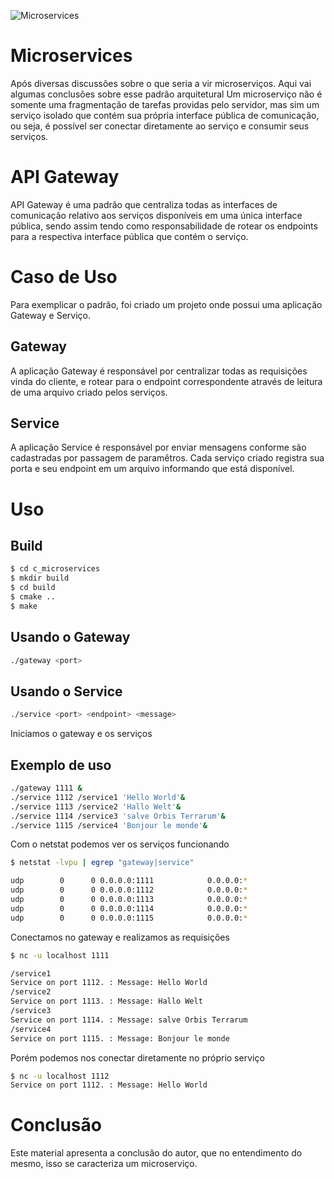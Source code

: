 ![Microservices](https://www.xenonstack.com/images/insights/xenonstack-what-are-microservices.png)

# Microservices
Após diversas discussões sobre o que seria a vir microserviços. Aqui vai algumas conclusões sobre esse
padrão arquitetural
Um microserviço não é somente uma fragmentação de tarefas providas pelo servidor, mas sim um serviço isolado
que contém sua própria interface pública de comunicação, ou seja, é possível ser conectar diretamente ao 
serviço e consumir seus serviços.

# API Gateway

API Gateway é uma padrão que centraliza todas as interfaces de comunicação relativo aos serviços
disponíveis em uma única interface pública, sendo assim tendo como responsabilidade de rotear os
endpoints para a respectiva interface pública que contém o serviço.

# Caso de Uso

Para exemplicar o padrão, foi criado um projeto onde possui uma aplicação Gateway e Serviço.

## Gateway 

A aplicação Gateway é responsável por centralizar todas as requisições vinda do cliente, e rotear para o endpoint correspondente
através de leitura de uma arquivo criado pelos serviços.

## Service

A aplicação Service é responsável por enviar mensagens conforme são cadastradas por passagem de paramêtros. Cada serviço criado
registra sua porta e seu endpoint em um arquivo informando que está disponível.

# Uso
## Build
```bash
$ cd c_microservices
$ mkdir build
$ cd build
$ cmake ..
$ make
```


## Usando o Gateway
```bash
./gateway <port>
```

## Usando o Service
```bash
./service <port> <endpoint> <message>
```

Iniciamos o gateway e os serviços
## Exemplo de uso
```bash
./gateway 1111 &
./service 1112 /service1 'Hello World'&
./service 1113 /service2 'Hallo Welt'&
./service 1114 /service3 'salve Orbis Terrarum'&
./service 1115 /service4 'Bonjour le monde'&
```

Com o netstat podemos ver os serviços funcionando

```bash
$ netstat -lvpu | egrep "gateway|service" 

udp        0      0 0.0.0.0:1111            0.0.0.0:*                           25144/./gateway     
udp        0      0 0.0.0.0:1112            0.0.0.0:*                           25365/./service     
udp        0      0 0.0.0.0:1113            0.0.0.0:*                           25440/./service     
udp        0      0 0.0.0.0:1114            0.0.0.0:*                           25485/./service     
udp        0      0 0.0.0.0:1115            0.0.0.0:*                           25559/./service  
```

Conectamos no gateway e realizamos as requisições

```bash
$ nc -u localhost 1111

/service1
Service on port 1112. : Message: Hello World
/service2
Service on port 1113. : Message: Hallo Welt
/service3
Service on port 1114. : Message: salve Orbis Terrarum
/service4
Service on port 1115. : Message: Bonjour le monde

```

Porém podemos nos conectar diretamente no próprio serviço

```bash
$ nc -u localhost 1112
Service on port 1112. : Message: Hello World
```

# Conclusão 
Este material apresenta a conclusão do autor, que no entendimento do mesmo, isso se caracteriza um microserviço.